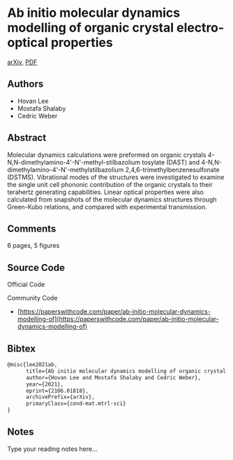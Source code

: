 
# Ab initio molecular dynamics modelling of organic crystal electro-optical properties

[arXiv](https://arxiv.org/abs/2106.01818), [PDF](https://arxiv.org/pdf/2106.01818.pdf)

## Authors

- Hovan Lee
- Mostafa Shalaby
- Cedric Weber

## Abstract

Molecular dynamics calculations were preformed on organic crystals 4-N,N-dimethylamino-4'-N'-methyl-stilbazolium tosylate (DAST) and 4-N,N-dimethylamino-4'-N'-methylstilbazolium 2,4,6-trimethylbenzenesulfonate (DSTMS). Vibrational modes of the structures were investigated to examine the single unit cell phononic contribution of the organic crystals to their terahertz generating capabilities. Linear optical properties were also calculated from snapshots of the molecular dynamics structures through Green-Kubo relations, and compared with experimental transmission.

## Comments

6 pages, 5 figures

## Source Code

Official Code



Community Code

- [https://paperswithcode.com/paper/ab-initio-molecular-dynamics-modelling-of](https://paperswithcode.com/paper/ab-initio-molecular-dynamics-modelling-of)

## Bibtex

```tex
@misc{lee2021ab,
      title={Ab initio molecular dynamics modelling of organic crystal electro-optical properties}, 
      author={Hovan Lee and Mostafa Shalaby and Cedric Weber},
      year={2021},
      eprint={2106.01818},
      archivePrefix={arXiv},
      primaryClass={cond-mat.mtrl-sci}
}
```

## Notes

Type your reading notes here...

